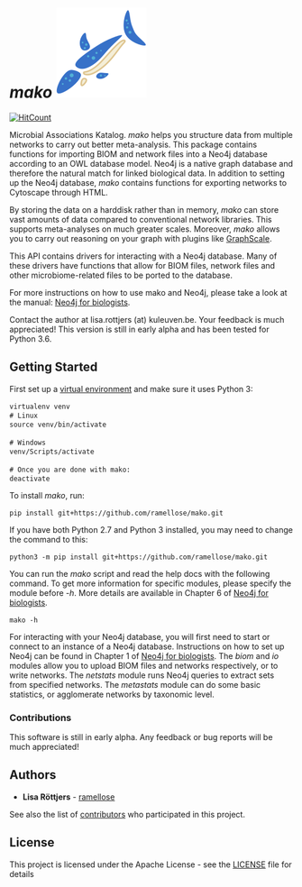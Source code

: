 # _mako_ ![mako](https://github.com/ramellose/mako/blob/master/mako.png)

[![HitCount](http://hits.dwyl.com/ramellose/mako.svg)](http://hits.dwyl.com/ramellose/mako)

Microbial Associations Katalog. _mako_ helps you structure data from multiple networks to carry out better meta-analysis.
This package contains functions for importing BIOM and network files into a Neo4j database according to an OWL database model.
Neo4j is a native graph database and therefore the natural match for linked biological data.
In addition to setting up the Neo4j database, _mako_ contains functions for exporting networks to Cytoscape through HTML.

By storing the data on a harddisk rather than in memory, _mako_ can store vast amounts of data compared to conventional network libraries.
This supports meta-analyses on much greater scales. Moreover, _mako_ allows you to carry out reasoning on your graph with plugins like [GraphScale](https://www.derivo.de/en/products/graphscale/).

This API contains drivers for interacting with a Neo4j database.
Many of these drivers have functions that allow for BIOM files,
network files and other microbiome-related files to be ported to the database.

For more instructions on how to use mako and Neo4j, please take a look at the manual: [Neo4j for biologists](https://github.com/ramellose/mako/raw/master/docs/Neo4j_for_biologists.pdf).

Contact the author at lisa.rottjers (at) kuleuven.be. Your feedback is much appreciated!
This version is still in early alpha and has been tested for Python 3.6.

## Getting Started

First set up a [virtual environment](https://docs.python-guide.org/dev/virtualenvs/) and make sure it uses Python 3:
```
virtualenv venv
# Linux
source venv/bin/activate

# Windows
venv/Scripts/activate

# Once you are done with mako:
deactivate
```

To install _mako_, run:
```
pip install git+https://github.com/ramellose/mako.git
```

If you have both Python 2.7 and Python 3 installed, you may need to change the command to this:
```
python3 -m pip install git+https://github.com/ramellose/mako.git
```

You can run the _mako_ script and read the help docs with the following command.
To get more information for specific modules, please specify the module before _-h_.
More details are available in Chapter 6 of [Neo4j for biologists](https://github.com/ramellose/mako/raw/master/docs/Neo4j_for_biologists.pdf).

```
mako -h
```

For interacting with your Neo4j database, you will first need to start or connect to an instance of a Neo4j database.
Instructions on how to set up Neo4j can be found in Chapter 1 of [Neo4j for biologists](https://github.com/ramellose/mako/raw/master/docs/Neo4j_for_biologists.pdf). 
The _biom_ and _io_ modules allow you to upload BIOM files and networks respectively, or to write networks.
The _netstats_ module runs Neo4j queries to extract sets from specified networks.
The _metastats_ module can do some basic statistics, or agglomerate networks by taxonomic level.

### Contributions

This software is still in early alpha. Any feedback or bug reports will be much appreciated!

## Authors

* **Lisa Röttjers** - [ramellose](https://github.com/ramellose)

See also the list of [contributors](https://github.com/ramellose/manta/contributors) who participated in this project.

## License

This project is licensed under the Apache License - see the [LICENSE](LICENSE) file for details



